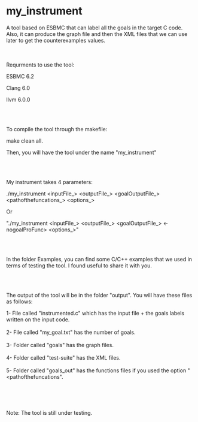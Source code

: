 # my_instrument
A tool based on ESBMC that can label all the goals in the target C code. Also, it can produce the graph file and then the XML files that we can use later to get the counterexamples values.
  <br /><br />  <br />

 Requrments to use the tool:
 
 ESBMC 6.2
  
 Clang 6.0
  
 llvm 6.0.0

<br /><br />

To compile the tool through the makefile:

 
make clean all.


Then, you will have the tool under the name "my_instrument"

<br /><br />

My instrument takes 4 parameters:


./my_instrument <inputFile_> <outputFile_> <goalOutputFile_> <pathofthefuncations_> <options_>


  Or


 "./my_instrument <inputFile_> <outputFile_> <goalOutputFile_> <-nogoalProFunc> <options_>"
 

<br /><br />


In the folder Examples, you can find some C/C++ examples that we used in terms of testing the tool. I found useful to share it with you.

<br /><br />



The output of the tool will be in the folder "output". You will have these files as follows:
<br />

1- File called "instrumented.c" which has the input file + the goals labels written on the input code.<br />
<br />
2- File called "my_goal.txt" has the number of goals.<br />
<br />
3- Folder called "goals" has the graph files.<br />
<br />
4- Folder called "test-suite" has the XML files.<br />
<br />
5- Folder called "goals_out" has the functions files if you used the option "<pathofthefuncations".<br />


<br /><br /><br />




Note:
The tool is still under testing.
